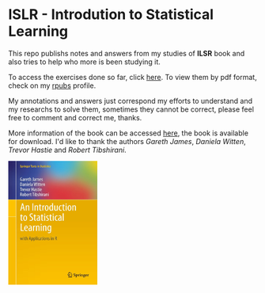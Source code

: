 # ISLR - Introdution to Statistical Learning

This repo publishs notes and answers from my studies of **ILSR** book and also tries to help who more is been studying it.  

To access the exercises done so far, click [here](https://tldrafael.github.io/ISLR---Introdution-to-Statistical-Learning/index.html). To view them by pdf format, check on my [rpubs](http://rpubs.com/toleafar) profile.  

My annotations and answers just correspond my efforts to understand and my researchs to solve them, sometimes they cannot be correct, please feel free to comment and correct me, thanks.  

More information of the book can be accessed [here](http://www-bcf.usc.edu/~gareth/ISL/), the book is available for download. I'd like to thank the authors *Gareth James*, *Daniela Witten*, *Trevor Hastie* and *Robert Tibshirani*.  

<img src="./pics/ISL-Cover-2.jpg" width="180" height="250" />


